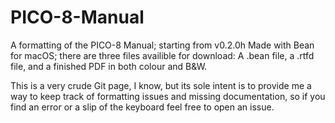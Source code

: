 # PICO-8-Manual
A formatting of the PICO-8 Manual; starting from v0.2.0h
Made with Bean for macOS; there are three files availible for download:
A .bean file, 
a .rtfd file,
and a finished PDF in both colour and B&W.

This is a very crude Git page, I know, but its sole intent is to provide me a way to keep track of formatting issues and missing documentation, so if you find an error or a slip of the keyboard feel free to open an issue.
